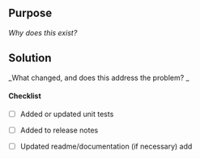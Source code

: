 ## Purpose
_Why does this exist?_

## Solution
_What changed, and does this address the problem? _

#### Checklist
- [ ] Added or updated unit tests
- [ ] Added to release notes
- [ ] Updated readme/documentation (if necessary) add

